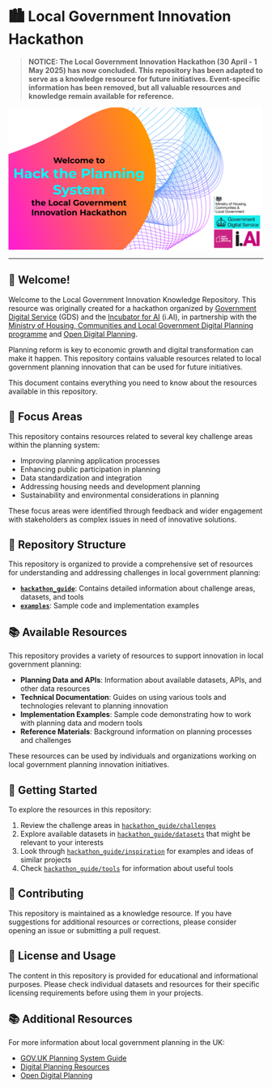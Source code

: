 # 🏙️ Local Government Innovation Hackathon

> **NOTICE: The Local Government Innovation Hackathon (30 April - 1 May 2025) has now concluded. This repository has been adapted to serve as a knowledge resource for future initiatives. Event-specific information has been removed, but all valuable resources and knowledge remain available for reference.**

![header image](./images/local-gov-hack.png)

---

## 👋 Welcome!
Welcome to the Local Government Innovation Knowledge Repository. This resource was originally created for a hackathon organized by [Government Digital Service](https://www.gov.uk/government/organisations/government-digital-service) (GDS) and the [Incubator for AI](https://ai.gov.uk/) (i.AI), in partnership with the [Ministry of Housing, Communities and Local Government Digital Planning programme](https://www.localdigital.gov.uk/digital-planning/) and [Open Digital Planning](https://opendigitalplanning.org/).

Planning reform is key to economic growth and digital transformation can make it happen. This repository contains valuable resources related to local government planning innovation that can be used for future initiatives.

This document contains everything you need to know about the resources available in this repository. 

## 🎯 Focus Areas

This repository contains resources related to several key challenge areas within the planning system:

* Improving planning application processes
* Enhancing public participation in planning
* Data standardization and integration
* Addressing housing needs and development planning
* Sustainability and environmental considerations in planning

These focus areas were identified through feedback and wider engagement with stakeholders as complex issues in need of innovative solutions.

## 🧩 Repository Structure

This repository is organized to provide a comprehensive set of resources for understanding and addressing challenges in local government planning:

* **[`hackathon_guide`](./hackathon_guide)**: Contains detailed information about challenge areas, datasets, and tools
* **[`examples`](./examples)**: Sample code and implementation examples

## 📚 Available Resources

This repository provides a variety of resources to support innovation in local government planning:

* **Planning Data and APIs**: Information about available datasets, APIs, and other data resources
* **Technical Documentation**: Guides on using various tools and technologies relevant to planning innovation
* **Implementation Examples**: Sample code demonstrating how to work with planning data and modern tools
* **Reference Materials**: Background information on planning processes and challenges

These resources can be used by individuals and organizations working on local government planning innovation initiatives.

## 🚀 Getting Started

To explore the resources in this repository:

1. Review the challenge areas in [`hackathon_guide/challenges`](./hackathon_guide/challenges.md)
2. Explore available datasets in [`hackathon_guide/datasets`](./hackathon_guide/datasets.md) that might be relevant to your interests
3. Look through [`hackathon_guide/inspiration`](./hackathon_guide/inspiration.md) for examples and ideas of similar projects
4. Check [`hackathon_guide/tools`](./hackathon_guide/tools.md) for information about useful tools

## 📝 Contributing

This repository is maintained as a knowledge resource. If you have suggestions for additional resources or corrections, please consider opening an issue or submitting a pull request.

## 📄 License and Usage

The content in this repository is provided for educational and informational purposes. Please check individual datasets and resources for their specific licensing requirements before using them in your projects.

## 📚 Additional Resources

For more information about local government planning in the UK:

* [GOV.UK Planning System Guide](https://www.gov.uk/housing-local-and-community/planning-system)
* [Digital Planning Resources](https://www.planning.data.gov.uk/)
* [Open Digital Planning](https://opendigitalplanning.org/)


 

